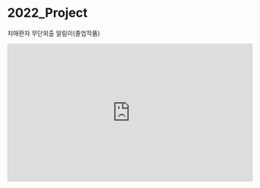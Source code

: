 # 2022_Project
치매환자 무단외출 알림이(졸업작품)
<iframe width="560" height="315" src="https://www.youtube.com/embed/-bFfsAX0tb0" title="YouTube video player" frameborder="0" allow="accelerometer; autoplay; clipboard-write; encrypted-media; gyroscope; picture-in-picture; web-share" allowfullscreen></iframe>
